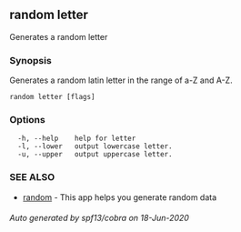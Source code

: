 ## random letter

Generates a random letter

### Synopsis

Generates a random latin letter in the range of a-Z and A-Z.

```
random letter [flags]
```

### Options

```
  -h, --help    help for letter
  -l, --lower   output lowercase letter.
  -u, --upper   output uppercase letter.
```

### SEE ALSO

* [random](random.md)	 - This app helps you generate random data

###### Auto generated by spf13/cobra on 18-Jun-2020
